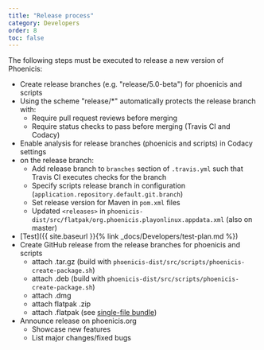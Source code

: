 ```yaml
---
title: "Release process"
category: Developers
order: 8
toc: false
---
```


The following steps must be executed to release a new version of Phoenicis:
* Create release branches (e.g. "release/5.0-beta") for phoenicis and scripts
* Using the scheme "release/\*" automatically protects the release branch with:
    * Require pull request reviews before merging
    * Require status checks to pass before merging (Travis CI and Codacy)
* Enable analysis for release branches (phoenicis and scripts) in Codacy settings
* on the release branch:
    * Add release branch to `branches` section of `.travis.yml` such that Travis CI executes checks for the branch
    * Specify scripts release branch in configuration (`application.repository.default.git.branch`)
    * Set release version for Maven in `pom.xml` files
    * Updated `<releases>` in `phoenicis-dist/src/flatpak/org.phoenicis.playonlinux.appdata.xml` (also on master)
* [Test]({{ site.baseurl }}{% link _docs/Developers/test-plan.md %})
* Create GitHub release from the release branches for phoenicis and scripts
    * attach .tar.gz (build with `phoenicis-dist/src/scripts/phoenicis-create-package.sh`)
    * attach .deb (build with `phoenicis-dist/src/scripts/phoenicis-create-package.sh`)
    * attach .dmg
    * attach flatpak .zip
    * attach .flatpak (see [single-file bundle](http://docs.flatpak.org/en/latest/single-file-bundles.html))
* Announce release on phoenicis.org
    * Showcase new features
    * List major changes/fixed bugs
